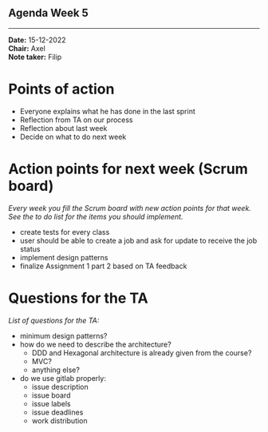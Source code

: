 ## Agenda Week 5

---

**Date:**           15-12-2022\
**Chair:**          Axel\
**Note taker:**     Filip


# Points of action
- Everyone explains what he has done in the last sprint
- Reflection from TA on our process
- Reflection about last week 
- Decide on what to do next week
  

# Action points for next week (Scrum board)
*Every week you fill the Scrum board with new action points for that week. See the to do list for the items you should implement.*
- create tests for every class
- user should be able to create a job and ask for update to receive the job status
- implement design patterns
- finalize Assignment 1 part 2 based on TA feedback

# Questions for the TA
*List of questions for the TA:*
- minimum design patterns?
- how do we need to describe the architecture?
	- DDD and Hexagonal architecture is already given from the course?
	- MVC?
	- anything else?
- do we use gitlab properly:
	- issue description
	- issue board
	- issue labels
	- issue deadlines
	- work distribution
